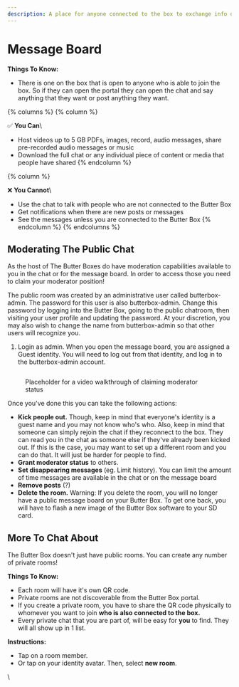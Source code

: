 ```yaml
---
description: A place for anyone connected to the box to exchange info or talk
---
```


# Message Board

**Things To Know:**

* There is one on the box that is open to anyone who is able to join the box. So if they can open the portal they can open the chat and say anything that they want or post anything they want.&#x20;

{% columns %}
{% column %}


✅  **You Can**\


* Host videos up to 5 GB PDFs, images, record, audio messages, share pre-recorded audio messages or music&#x20;
* Download the full chat or any individual piece of content or media that people have shared
{% endcolumn %}

{% column %}


❌  **You Cannot**\


* Use the chat to talk with people who are not connected to the Butter Box
* Get notifications when there are new posts or messages&#x20;
* See the messages unless you are connected to the Butter Box
{% endcolumn %}
{% endcolumns %}



## Moderating The Public Chat

As the host of The Butter Boxes do have moderation capabilities available to you in the chat or for the message board. In order to access those you need to claim your moderator position!&#x20;

The public room was created by an administrative user called butterbox-admin. The password for this user is also butterbox-admin. Change this password by logging into the Butter Box, going to the public chatroom, then visiting your user profile and updating the password. At your discretion, you may also wish to change the name from butterbox-admin so that other users will recognize you.

1. Login as admin. When you open the message board, you are assigned a Guest identity. You will need to log out from that identity, and log in to the butterbox-admin account.

<figure><img src="https://images.unsplash.com/photo-1694878981819-1084b2d7dd0b?crop=entropy&#x26;cs=srgb&#x26;fm=jpg&#x26;ixid=M3wxOTcwMjR8MHwxfHNlYXJjaHw3fHxwbGFjZWhvbGRlcnxlbnwwfHx8fDE3NTU3MTQ4Njd8MA&#x26;ixlib=rb-4.1.0&#x26;q=85" alt=""><figcaption><p>Placeholder for a video walkthrough of claiming moderator status</p></figcaption></figure>

Once you've done this you can take the following actions:

* **Kick people out.** Though, keep in mind that everyone's identity is a guest name and you may not know who's who. Also, keep in mind that someone can simply rejoin the chat if they reconnect to the box. They can read you in the chat as someone else if they've already been kicked out. If this is the case, you may want to set up a different room and you can do that. It will just be harder for people to find.&#x20;
* **Grant moderator status** to others.&#x20;
* **Set disappearing messages** (eg. Limit history). You can limit the amount of time messages are available in the chat or on the message board&#x20;
* **Remove posts** (?)
* **Delete the room.** Warning: If you delete the room, you will no longer have a public message board on your Butter Box. To get one back, you will have to flash a new image of the Butter Box software to your SD card.



## More To Chat About

The Butter Box doesn't just have public rooms. You can create any number of private rooms!

**Things To Know:**

* Each room will have it's own QR code.&#x20;
* Private rooms are not discoverable from the Butter Box portal.
* If you create a private room, you have to share the QR code physically to whomever you want to join **who is also connected to the box.**
* Every private chat that you are part of, will be easy for **you** to find. They will all show up in 1 list.

**Instructions:**

* Tap on a room member.
* Or tap on your identity avatar. Then, select **new room**.



\




